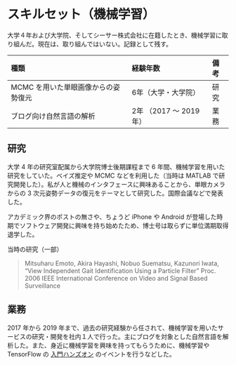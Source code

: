 # スキルセット（機械学習）

大学４年および大学院、そしてシーサー株式会社に在籍したとき、機械学習に取り組んだ。現在は、取り組んではいない。記録として残す。

| 種類 | 経験年数 | 備考 |
| :-- | :-- | :-- |
| MCMC を用いた単眼画像からの姿勢復元 | 6年（大学・大学院）| 研究 |
| ブログ向け自然言語の解析 | 2年 （2017 〜 2019年）| 業務 |

## 研究

大学 4 年の研究室配属から大学院博士後期課程まで 6 年間、機械学習を用いた研究をしていた。ベイズ推定や MCMC などを利用した（当時は MATLAB で研究開発した）。私が人と機械のインタフェースに興味あることから、単眼カメラからの 3 次元姿勢データの復元をテーマとして研究した。国際会議などで発表した。

アカデミック界のポストの無さや、ちょうど iPhone や Android が登場した時期でソフトウェア開発に興味を持ち始めたため、博士号は取らずに単位満期取得退学した。
  
当時の研究（一部）

>Mitsuharu Emoto, Akira Hayashi, Nobuo Suematsu, Kazunori Iwata, “View Independent Gait Identification Using a Particle Filter” Proc. 2006 IEEE International Conference on Video and Signal Based Surveillance

## 業務

2017 年から 2019 年まで、過去の研究経験から任されて、機械学習を用いたサービスの研究・開発を社内１人で行った。主にブログを対象とした自然言語を解析した。また、身近に機械学習を興味を持ってもらうために、機械学習や TensorFlow の [入門ハンズオン](https://github.com/mitsuharu/tensorflow_handson) のイベントを行うなどした。
